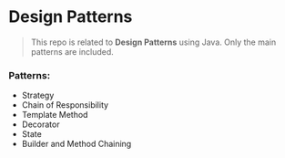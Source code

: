 # Design Patterns

> This repo is related to **Design Patterns** using Java. 
> Only the main patterns are included.

### Patterns: 
* Strategy
* Chain of Responsibility
* Template Method
* Decorator
* State
* Builder and Method Chaining